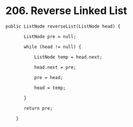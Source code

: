 # 206. Reverse Linked List

`public ListNode reverseList(ListNode head) {`

`        ListNode pre = null;`

`        while (head != null) {`

`            ListNode temp = head.next;`

`            head.next = pre;`

`            pre = head;`

`            head = temp;`

`        }`

`        return pre;`

`    }`

